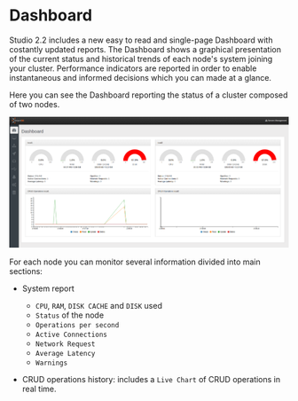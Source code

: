 # Dashboard

Studio 2.2 includes a new easy to read and single-page Dashboard with costantly updated reports.
The Dashboard shows a graphical presentation of the current status and historical trends of each node's system joining your cluster. Performance indicators are reported in order to enable instantaneous and informed decisions which you can made at a glance.

Here you can see the Dashboard reporting the status of a cluster composed of two nodes.

![](images/studio-dashboard.png)



For each node you can monitor several information divided into main sections:
- System report
  - `CPU`, `RAM`, `DISK CACHE` and `DISK` used
  - `Status` of the node
  - `Operations per second`
  - `Active Connections`
  - `Network Request`
  - `Average Latency`
  - `Warnings`

- CRUD operations history: includes a `Live Chart` of CRUD operations in real time.
